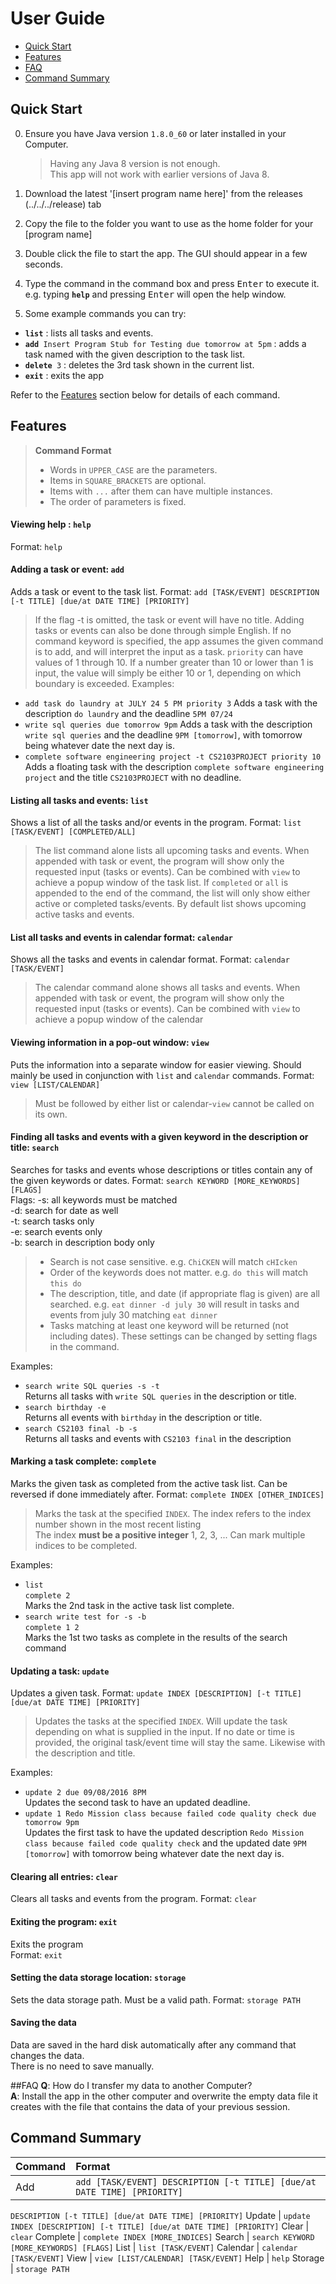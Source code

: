 # User Guide

* [Quick Start](#quick-start)
* [Features](#features)
* [FAQ](#faq)
* [Command Summary](#command-summary)

## Quick Start

0. Ensure you have Java version `1.8.0_60` or later installed in your Computer.<br>
   > Having any Java 8 version is not enough. <br>
   This app will not work with earlier versions of Java 8.

1. Download the latest '[insert program name here]' from the releases (../../../release) tab
2. Copy the file to the folder you want to use as the home folder for your [program name]
3. Double click the file to start the app. The GUI should appear in a few seconds.
4. Type the command in the command box and press <kbd>Enter</kbd> to execute it.<br>
    e.g. typing **`help`** and pressing <kbd>Enter</kbd> will open the help window.
5. Some example commands you can try:

*    **`list`** : lists all tasks and events.
*    **`add`**` Insert Program Stub for Testing due tomorrow at 5pm` :
adds a task named with the given description to the task list.
*    **`delete`**` 3` : deletes the 3rd task shown in the current list.
*    **`exit`** : exits the app

Refer to the [Features](#features) section below for details of each command.<br>

## Features

> **Command Format**
> * Words in `UPPER_CASE` are the parameters.
> * Items in `SQUARE_BRACKETS` are optional.
> * Items with `...` after them can have multiple instances.
> * The order of parameters is fixed.

#### Viewing help : `help`
Format: `help`

#### Adding a task or event: `add`
Adds a task or event to the task list.
Format: `add [TASK/EVENT] DESCRIPTION [-t TITLE] [due/at DATE TIME] [PRIORITY]`

> If the flag -t is omitted, the task or event will have no title.
> Adding tasks or events can also be done through simple English.
> If no command keyword is specified, the app assumes the given command is to add, and will interpret the input as a task.
> `priority` can have values of 1 through 10. If a number greater than 10 or lower than 1 is input, the value will simply be either 10 or 1, depending on which boundary is exceeded.
Examples:
* `add task do laundry at JULY 24 5 PM priority 3`
    Adds a task with the description `do laundry` and the deadline `5PM 07/24`
* `write sql queries due tomorrow 9pm`
    Adds a task with the description `write sql queries` and the deadline `9PM [tomorrow]`, with tomorrow being whatever date the next day is.
* `complete software engineering project -t CS2103PROJECT priority 10`
    Adds a floating task with the description `complete software engineering project` and the title `CS2103PROJECT` with no deadline.


#### Listing all tasks and events: `list`
Shows a list of all the tasks and/or events in the program.
Format: `list [TASK/EVENT] [COMPLETED/ALL]`

> The list command alone lists all upcoming tasks and events.
> When appended with task or event, the program will show only the requested input (tasks or events).
> Can be combined with `view` to achieve a popup window of the task list.
> If `completed` or `all` is appended to the end of the command, the list will only show either active or completed tasks/events.
> By default list shows upcoming active tasks and events.

#### List all tasks and events in calendar format: `calendar`
Shows all the tasks and events in calendar format.
Format: `calendar [TASK/EVENT]`

> The calendar command alone shows all tasks and events.
> When appended with task or event, the program will show only the requested input (tasks or events).
> Can be combined with `view` to achieve a popup window of the calendar

#### Viewing information in a pop-out window: `view`
Puts the information into a separate window for easier viewing. Should mainly be used in conjunction with `list` and `calendar` commands.
Format: `view [LIST/CALENDAR]`

> Must be followed by either list or calendar-`view` cannot be called on its own.

#### Finding all tasks and events with a given keyword in the description or title: `search`
Searches for tasks and events whose descriptions or titles contain any of the given keywords or dates.
Format: `search KEYWORD [MORE_KEYWORDS] [FLAGS]` <br>
Flags:  -s: all keywords must be matched<br>
        -d: search for date as well<br>
        -t: search tasks only<br>
        -e: search events only<br>
        -b: search in description body only<br>

> * Search is not case sensitive. e.g. `ChiCKEN` will match `cHIcken`
> * Order of the keywords does not matter. e.g. `do this` will match `this do`
> * The description, title, and date (if appropriate flag is given) are all searched. e.g. `eat dinner -d july 30` will result in tasks and events from july 30 matching `eat dinner`
> * Tasks matching at least one keyword will be returned (not including dates). These settings can be changed by setting flags in the command.

Examples:
* `search write SQL queries -s -t` <br>
    Returns all tasks with `write SQL queries` in the description or title.
* `search birthday -e` <br>
    Returns all events with `birthday` in the description or title.
* `search CS2103 final -b -s` <br>
    Returns all tasks and events with `CS2103 final` in the description

#### Marking a task complete: `complete`
Marks the given task as completed from the active task list. Can be reversed if done immediately after.
Format: `complete INDEX [OTHER_INDICES]`

> Marks the task at the specified `INDEX`.
 The index refers to the index number shown in the most recent listing <br>
 The index **must be a positive integer** 1, 2, 3, ...
> Can mark multiple indices to be completed.

Examples:
*   `list`<br>
    `complete 2`<br>
Marks the 2nd task in the active task list complete.
*   `search write test for -s -b`<br>
    `complete 1 2`<br>
Marks the 1st two tasks as complete in the results of the search command

#### Updating a task: `update`
Updates a given task.
Format: `update INDEX [DESCRIPTION] [-t TITLE] [due/at DATE TIME] [PRIORITY]`

> Updates the tasks at the specified `INDEX`.
> Will update the task depending on what is supplied in the input. If no date or time is provided, the original task/event time will stay the same. Likewise with the description and title.

Examples:
* `update 2 due 09/08/2016 8PM` <br>
    Updates the second task to have an updated deadline.
* `update 1 Redo Mission class because failed code quality check due tomorrow 9pm` <br>
    Updates the first task to have the updated description `Redo Mission class because failed code quality check` and the updated date `9PM [tomorrow]` with tomorrow being whatever date the next day is.

#### Clearing all entries: `clear`
Clears all tasks and events from the program.
Format: `clear`

#### Exiting the program: `exit`
Exits the program <br>
Format: `exit`

#### Setting the data storage location: `storage`
Sets the data storage path. Must be a valid path.
Format: `storage PATH`

#### Saving the data
Data are saved in the hard disk automatically after any command that changes the data.<br>
There is no need to save manually.

##FAQ
**Q**: How do I transfer my data to another Computer?<br>
**A**: Install the app in the other computer and overwrite the empty data file it creates with the file that contains the data of your previous session.

## Command Summary

Command | Format  
-------- | :--------
Add | `add [TASK/EVENT] DESCRIPTION [-t TITLE] [due/at DATE TIME] [PRIORITY]` <br> 
`DESCRIPTION [-t TITLE] [due/at DATE TIME] [PRIORITY]`
Update | `update INDEX [DESCRIPTION] [-t TITLE] [due/at DATE TIME] [PRIORITY]`
Clear | `clear`
Complete | `complete INDEX [MORE_INDICES]`
Search | `search KEYWORD [MORE_KEYWORDS] [FLAGS]`
List | `list [TASK/EVENT]`
Calendar | `calendar [TASK/EVENT]`
View | `view [LIST/CALENDAR] [TASK/EVENT]`
Help | `help`
Storage | `storage PATH`
